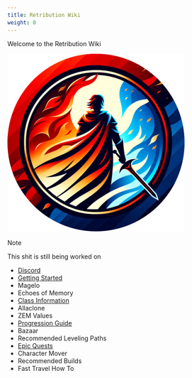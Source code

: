 ```yaml
---
title: Retribution Wiki
weight: 0
---
```


<!--more-->

Welcome to the Retribution Wiki

[![Logo](images/logo.png)](https://heroesjourneyeq.com/)


> [!note]
> This shit is still being worked on

- [Discord](https://discord.gg/VZJBmC9ycw)
- [Getting Started](/new-players)
- Magelo
- Echoes of Memory
- [Class Information](/classes)
- Allaclone
- ZEM Values
- [Progression Guide](/progression)
- Bazaar
- Recommended Leveling Paths
- [Epic Quests](/epics)
- Character Mover
- Recommended Builds
- Fast Travel How To
